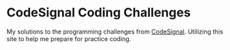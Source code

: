 # CodeSignal Coding Challenges
My solutions to the programming challenges from [CodeSignal](https://codesignal.com/). Utilizing this site to help me prepare for practice coding. 
